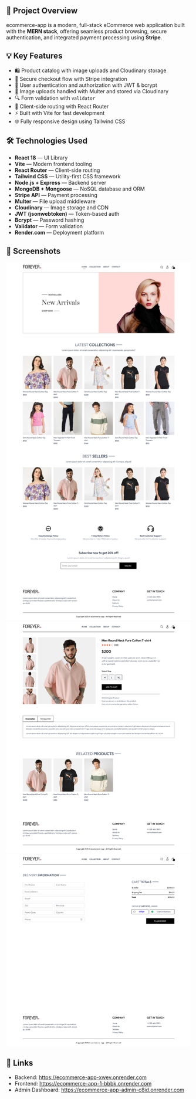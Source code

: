 ## 🎯 Project Overview

ecommerce-app is a modern, full-stack eCommerce web application built with the **MERN stack**, offering seamless product browsing, secure authentication, and integrated payment processing using **Stripe**.

## 💡 Key Features

- 🛍️ Product catalog with image uploads and Cloudinary storage
- 🧾 Secure checkout flow with Stripe integration
- 🔐 User authentication and authorization with JWT & bcrypt
- 📸 Image uploads handled with Multer and stored via Cloudinary
- 🔍 Form validation with `validator`
- 🧭 Client-side routing with React Router
- ⚡ Built with Vite for fast development
- 🌐 Fully responsive design using Tailwind CSS

## 🛠️ Technologies Used

- **React 18** — UI Library
- **Vite** — Modern frontend tooling
- **React Router** — Client-side routing
- **Tailwind CSS** — Utility-first CSS framework
- **Node.js + Express** — Backend server
- **MongoDB + Mongoose** — NoSQL database and ORM
- **Stripe API** — Payment processing
- **Multer** — File upload middleware
- **Cloudinary** — Image storage and CDN
- **JWT (jsonwebtoken)** — Token-based auth
- **Bcrypt** — Password hashing
- **Validator** — Form validation
- **Render.com** — Deployment platform

## 📸 Screenshots

![Home Page](./frontend/src/assets/screenshot0.png)  
![Product Page](./frontend/src/assets/screenshot1.png)  
![Checkout Page](./frontend/src/assets/screenshot2.png)

## 🔗 Links

- Backend: https://ecommerce-app-xwev.onrender.com
- Frontend: https://ecommerce-app-1-bbbk.onrender.com
- Admin Dashboard: https://ecommerce-app-admin-c8id.onrender.com
